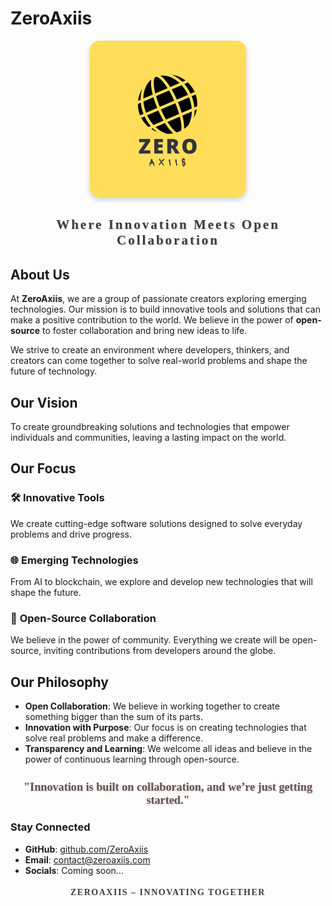 # ZeroAxiis

<div align="center">
    <img src="https://github.com/zeroaxiis/.github/blob/main/logo/ZeroAxiis%20Logo-1.png" alt="ZeroAxiis Logo" width="250" style="border-radius: 15px; box-shadow: 0 4px 8px rgba(0, 0, 0, 0.2);">
</div>

<div align="center">
    <h2 style="font-family: 'Cinzel Decorative', serif; letter-spacing: 3px; color: #3e3a3a; text-shadow: 1px 1px 2px rgba(0,0,0,0.2);">Where Innovation Meets Open Collaboration</h2>
</div>

## **About Us**
At **ZeroAxiis**, we are a group of passionate creators exploring emerging technologies. Our mission is to build innovative tools and solutions that can make a positive contribution to the world. We believe in the power of **open-source** to foster collaboration and bring new ideas to life.

We strive to create an environment where developers, thinkers, and creators can come together to solve real-world problems and shape the future of technology.

## **Our Vision**
To create groundbreaking solutions and technologies that empower individuals and communities, leaving a lasting impact on the world.

## **Our Focus**

### 🛠️ **Innovative Tools**
We create cutting-edge software solutions designed to solve everyday problems and drive progress.

### 🌐 **Emerging Technologies**
From AI to blockchain, we explore and develop new technologies that will shape the future.

### 🤝 **Open-Source Collaboration**
We believe in the power of community. Everything we create will be open-source, inviting contributions from developers around the globe.

## **Our Philosophy**

- **Open Collaboration**: We believe in working together to create something bigger than the sum of its parts.
- **Innovation with Purpose**: Our focus is on creating technologies that solve real problems and make a difference.
- **Transparency and Learning**: We welcome all ideas and believe in the power of continuous learning through open-source.

<div align="center">
    <h3 style="font-family: 'Dancing Script', cursive; color: #6b4f4f; font-size: 1.3em; text-shadow: 1px 1px 3px rgba(0,0,0,0.2);">"Innovation is built on collaboration, and we’re just getting started."</h3>
</div>
 
### **Stay Connected**
- **GitHub**: [github.com/ZeroAxiis](https://github.com/ZeroAxiis)
- **Email**: contact@zeroaxiis.com
- **Socials**: Coming soon...

<div align="center">
    <h4 style="font-family: 'Cinzel', serif; color: #3e3a3a; letter-spacing: 1.5px; text-transform: uppercase;">ZeroAxiis – Innovating Together</h4>
</div>
